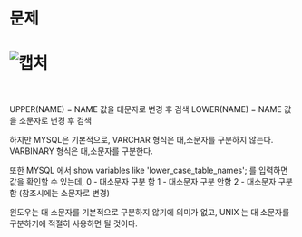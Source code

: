 문제
==
![캡처](https://user-images.githubusercontent.com/73854324/119265309-2ffd3c80-bc21-11eb-825d-8bc26c3c1830.PNG)
<br><br>
==
UPPER(NAME) = NAME 값을 대문자로 변경 후 검색
LOWER(NAME) = NAME 값을 소문자로 변경 후 검색

하지만 MYSQL은 기본적으로,
VARCHAR 형식은 대,소문자를 구분하지 않는다.
VARBINARY 형식은 대,소문자를 구분한다.

또한 MYSQL 에서
show variables like 'lower_case_table_names';
를 입력하면 값을 확인할 수 있는데,
0 - 대소문자 구분 함
1 - 대소문자 구분 안함
2 - 대소문자 구분 함 (참조시에는 소문자로 변경)

윈도우는 대 소문자를 기본적으로 구분하지 않기에 의미가 없고,
UNIX 는 대 소문자를 구분하기에 적절히 사용하면 될 것이다.